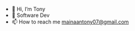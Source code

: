 - 👋 Hi, I’m Tony
- 👀 Software Dev
- 📫 How to reach me mainaantony07@gmail.com

<!---
Chuf-lco/Chuf-lco is a ✨ special ✨ repository because its `README.md` (this file) appears on your GitHub profile.
You can click the Preview link to take a look at your changes.
--->
